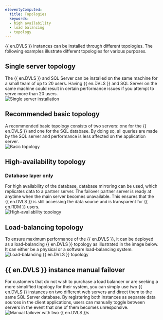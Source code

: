 ```yaml
---
eleventyComputed:
  title: Topologies
  keywords:
  - high availability
  - load balancing
  - topology
---
```

{{ en.DVLS }} instances can be installed through different topologies. The following examples illustrate different topologies for various purposes.  

## Single server topology

The {{ en.DVLS }} and SQL Server can be installed on the same machine for a small team of up to 20 users. Having {{ en.DVLS }} and SQL Server on the same machine could result in certain performance issues if you attempt to serve more than 20 users.  
![Single server installation](https://webdevolutions.azureedge.net/docs/en/server/RecommendedTopology-1.png)

## Recommended basic topology

A recommended basic topology consists of two servers: one for the {{ en.DVLS }} and one for the SQL database. By doing so, all queries are made by the SQL server and performance is less affected on the application server.  
![Basic topology](https://webdevolutions.azureedge.net/docs/en/server/RecommendedTopology-2.png)

## High-availability topology

### Database layer only

For high availability of the database, database mirroring can be used, which replicates data to a partner server. The failover partner server is ready at anytime when the main server becomes unavailable. This ensures that the {{ en.DVLS }} is still accessing the data source and is transparent for {{ en.RDM }} users.  
![High-availability topology](https://webdevolutions.azureedge.net/docs/en/server/RecommendedTopology-3.png)

## Load-balancing topology

To ensure maximum performance of the {{ en.DVLS }}, it can be deployed as a load-balancing {{ en.DVLS }} topology as illustrated in the image below. It can either be a physical or a software load-balancing system.  
![Load-balancing {{ en.DVLS }} topology](https://webdevolutions.azureedge.net/docs/en/server/RecommendedTopology-4.png)

## {{ en.DVLS }} instance manual failover

For customers that do not wish to purchase a load balancer or are seeking a more simplified topology for their system, you can simply use two {{ en.DVLS }} instances on two different web servers and direct them to the same SQL Server database. By registering both instances as separate data sources in the client applications, users can manually toggle between servers in the event that one of them becomes unresponsive.  
![Manual failover with two {{ en.DVLS }}s](https://webdevolutions.azureedge.net/docs/en/server/RecommendedTopology-5.png)
